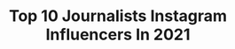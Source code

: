 ---
title: Top 10 Journalists Instagram Influencers In 2021
description: >-
  Find top journalists Instagram influencers in 2021. Most popular hashtags: #summer #love #picoftheday.
platform: Instagram
hits: 1578
text_top: Discover the most popular Instagram accounts on inBeat.
text_bottom: inBeat aggregates 1578 Instagram influencers like this for you to pitch.
profiles:
  - username: "hamishnews"
    fullname: >-
      Hamish Macdonald
    bio: >-
      Journalist.
    location: "Australia"
    followers: 34257
    engagement: 678
    commentsToLikes: 0.025782
    id: ck1389fhyf5380i19lvsvz72d
    verified: false
    hashtags: "#qanda"
  - username: "mostapha_raf.at"
    fullname: >-
      مصطفی رفعت‌
    bio: >-
      Journalist
    location: "Iran"
    followers: 19791
    engagement: 962
    commentsToLikes: 0.012499
    id: ck5zjp7tvhzz00i14w6l4kvy3
    verified: false
    hashtags: ""
  - username: "tantoo19"
    fullname: >-
      Tanviya de Girval Sapru
    bio: >-
      Journalist
    location: "Italy"
    followers: 33652
    engagement: 2130
    commentsToLikes: 0.005810
    id: ck138q0pwhfx90i19ffo94wgx
    verified: false
    hashtags: "#london, #love, #eminem, #archery"
  - username: "bdottm"
    fullname: >-
      brian b.dot™ miller
    bio: >-
      journalist
    location: "United States"
    followers: 37262
    engagement: 96
    commentsToLikes: 0.081731
    id: ck0ubzmebfrr10i19jilelqxy
    verified: false
    hashtags: "#jayz, #homegrown, #2pac, #vmas"
  - username: "amirmoosakazemi"
    fullname: >-
      امیر موسی کاظمی
    bio: >-
      Journalist
    location: "Iran"
    followers: 11156
    engagement: 595
    commentsToLikes: 0.018481
    id: ck5q8wi3g8alt0i11srt3sgyj
    verified: false
    hashtags: ""
  - username: "sajjadsharbati"
    fullname: >-
      Sajjad Sharbati
    bio: >-
      Journalist
    location: "Iran"
    followers: 11093
    engagement: 1074
    commentsToLikes: 0.019462
    id: ckap8lhxrov1t0i7809xh29ci
    verified: false
    hashtags: "#song, #relax, #music, #reporter"
  - username: "elvira_1_"
    fullname: >-
      Эльвира Шигапова
    bio: >-
      📺 журналист 1 Канала /journalist 1TV Channel Russia 📝пишу/writing 🌎путешествую/traveling 🎨рисую/drawing
    location: "Russia"
    followers: 5525
    engagement: 2732
    commentsToLikes: 0.144124
    id: ckap6v4iehh440i78wepuv4fz
    verified: false
    hashtags: "#tv, #family, #fam, #lady"
  - username: "_sincoordenadas"
    fullname: >-
      GIGI SALOMÓN
    bio: >-
      📍 Barcelona ❥ Girl traveling around the world 🌏 ➤ #travelgirl & #journalist 📩 info.sincoordenadas@gmail.com ↡WEB↡
    location: "Philippines"
    followers: 4994
    engagement: 2014
    commentsToLikes: 0.221486
    id: ck8svumjjcr5d0j78olwarewb
    verified: false
    hashtags: "#igersmenorca, #menorcaparadise, #catalun, #spaintourism"
  - username: "enina.mama"
    fullname: >-
      Andrea Tomašević Kolenda
    bio: >-
      ■ Ena❤💙Dani ■ Journalist & PR ■ Mom blogger ■ 🚩 71000 Sarajevo, BiH ■ Contact: andrea.tomasevic@gmail.com
    location: ""
    followers: 21668
    engagement: 1607
    commentsToLikes: 0.072498
    id: ck5hn2imcn3320i11k6lpzb25
    verified: false
    hashtags: "#eninamama, #littledani, #eninbrat, #zajednosmojedno"
  - username: "tvagios"
    fullname: >-
      Thanos Vagios
    bio: >-
      📺 Journalist at @alphatv, @kalyteradeginetai 🍸 Life Style Blogger ⬇️⬇️⬇️⬇️
    location: "Greece"
    followers: 17048
    engagement: 1084
    commentsToLikes: 0.212347
    id: ck8t0b5mirgpa0j780izubn00
    verified: false
    hashtags: "#men, #mensfashion, #photooftheday, #blue"
---
